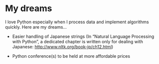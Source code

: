 # My dreams

I love Python especially when I process data and implement algorithms quickly.
Here are my dreams…

- Easier handling of Japanese strings (In “Natural Language Processing with Python”, a dedicated chapter is written only for dealing with Japanese: http://www.nltk.org/book-jp/ch12.html)

- Python conference(s) to be held at more affordable prices

